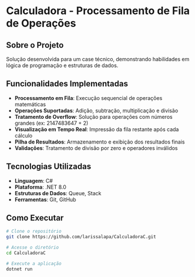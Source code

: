 # Calculadora - Processamento de Fila de Operações

## Sobre o Projeto
Solução desenvolvida para um case técnico, demonstrando habilidades em lógica de programação e estruturas de dados.

## Funcionalidades Implementadas
- **Processamento em Fila**: Execução sequencial de operações matemáticas
- **Operações Suportadas**: Adição, subtração, multiplicação e divisão
- **Tratamento de Overflow**: Solução para operações com números grandes (ex: 2147483647 + 2)
- **Visualização em Tempo Real**: Impressão da fila restante após cada cálculo
- **Pilha de Resultados**: Armazenamento e exibição dos resultados finais
- **Validações**: Tratamento de divisão por zero e operadores inválidos

##  Tecnologias Utilizadas
- **Linguagem**: C#
- **Plataforma**: .NET 8.0
- **Estruturas de Dados**: Queue<T>, Stack<T>
- **Ferramentas**: Git, GitHub

## Como Executar
```bash
# Clone o repositório
git clone https://github.com/larissalapa/CalculadoraC.git

# Acesse o diretório
cd CalculadoraC

# Execute a aplicação
dotnet run

